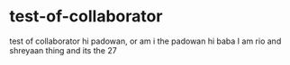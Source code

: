 # test-of-collaborator
test of collaborator
hi padowan, or am i the padowan
hi baba
I am rio and shreyaan thing and its the 27
